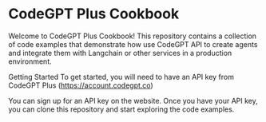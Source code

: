 # CodeGPT Plus Cookbook
Welcome to CodeGPT Plus Cookbook! This repository contains a collection of code examples that demonstrate how use CodeGPT API to create agents and integrate them with Langchain or other services in a production environment.

Getting Started
To get started, you will need to have an API key from CodeGPT Plus (https://account.codegpt.co)

You can sign up for an API key on the website. Once you have your API key, you can clone this repository and start exploring the code examples.